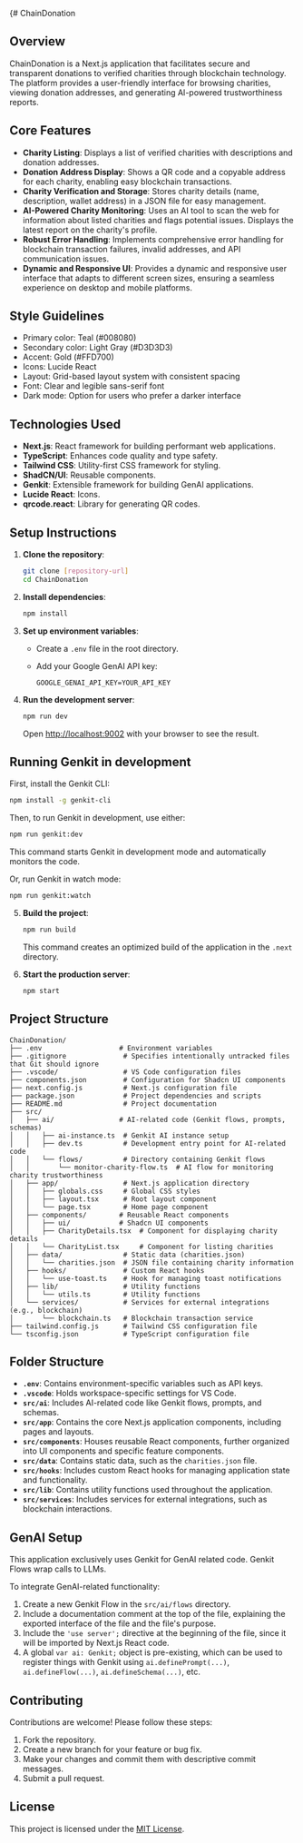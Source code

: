 {# ChainDonation

## Overview

ChainDonation is a Next.js application that facilitates secure and transparent donations to verified charities through blockchain technology. The platform provides a user-friendly interface for browsing charities, viewing donation addresses, and generating AI-powered trustworthiness reports.

## Core Features

- **Charity Listing**: Displays a list of verified charities with descriptions and donation addresses.
- **Donation Address Display**: Shows a QR code and a copyable address for each charity, enabling easy blockchain transactions.
- **Charity Verification and Storage**: Stores charity details (name, description, wallet address) in a JSON file for easy management.
- **AI-Powered Charity Monitoring**: Uses an AI tool to scan the web for information about listed charities and flags potential issues. Displays the latest report on the charity's profile.
- **Robust Error Handling**: Implements comprehensive error handling for blockchain transaction failures, invalid addresses, and API communication issues.
- **Dynamic and Responsive UI**: Provides a dynamic and responsive user interface that adapts to different screen sizes, ensuring a seamless experience on desktop and mobile platforms.

## Style Guidelines

- Primary color: Teal (#008080)
- Secondary color: Light Gray (#D3D3D3)
- Accent: Gold (#FFD700)
- Icons: Lucide React
- Layout: Grid-based layout system with consistent spacing
- Font: Clear and legible sans-serif font
- Dark mode: Option for users who prefer a darker interface

## Technologies Used

- **Next.js**: React framework for building performant web applications.
- **TypeScript**: Enhances code quality and type safety.
- **Tailwind CSS**: Utility-first CSS framework for styling.
- **ShadCN/UI**: Reusable components.
- **Genkit**: Extensible framework for building GenAI applications.
- **Lucide React**: Icons.
- **qrcode.react**: Library for generating QR codes.

## Setup Instructions

1.  **Clone the repository**:

    ```bash
    git clone [repository-url]
    cd ChainDonation
    ```

2.  **Install dependencies**:

    ```bash
    npm install
    ```

3.  **Set up environment variables**:

    - Create a `.env` file in the root directory.
    - Add your Google GenAI API key:

      ```
      GOOGLE_GENAI_API_KEY=YOUR_API_KEY
      ```

4.  **Run the development server**:

    ```bash
    npm run dev
    ```

    Open [http://localhost:9002](http://localhost:9002) with your browser to see the result.

## Running Genkit in development

First, install the Genkit CLI:

```bash
npm install -g genkit-cli
```

Then, to run Genkit in development, use either:

```bash
npm run genkit:dev
```

This command starts Genkit in development mode and automatically monitors the code.

Or, run Genkit in watch mode:

```bash
npm run genkit:watch
```

5.  **Build the project**:

    ```bash
    npm run build
    ```

    This command creates an optimized build of the application in the `.next` directory.

6.  **Start the production server**:

    ```bash
    npm start
    ```

## Project Structure

```
ChainDonation/
├── .env                   # Environment variables
├── .gitignore              # Specifies intentionally untracked files that Git should ignore
├── .vscode/                # VS Code configuration files
├── components.json         # Configuration for Shadcn UI components
├── next.config.js          # Next.js configuration file
├── package.json            # Project dependencies and scripts
├── README.md               # Project documentation
├── src/
│   ├── ai/                # AI-related code (Genkit flows, prompts, schemas)
│   │   ├── ai-instance.ts  # Genkit AI instance setup
│   │   ├── dev.ts          # Development entry point for AI-related code
│   │   └── flows/          # Directory containing Genkit flows
│   │       └── monitor-charity-flow.ts  # AI flow for monitoring charity trustworthiness
│   ├── app/                # Next.js application directory
│   │   ├── globals.css     # Global CSS styles
│   │   ├── layout.tsx      # Root layout component
│   │   └── page.tsx        # Home page component
│   ├── components/        # Reusable React components
│   │   ├── ui/            # Shadcn UI components
│   │   ├── CharityDetails.tsx  # Component for displaying charity details
│   │   └── CharityList.tsx     # Component for listing charities
│   ├── data/               # Static data (charities.json)
│   │   └── charities.json  # JSON file containing charity information
│   ├── hooks/              # Custom React hooks
│   │   └── use-toast.ts    # Hook for managing toast notifications
│   ├── lib/                # Utility functions
│   │   └── utils.ts        # Utility functions
│   └── services/           # Services for external integrations (e.g., blockchain)
│       └── blockchain.ts   # Blockchain transaction service
├── tailwind.config.js      # Tailwind CSS configuration file
└── tsconfig.json           # TypeScript configuration file
```

## Folder Structure

*   **`.env`**: Contains environment-specific variables such as API keys.
*   **`.vscode`**: Holds workspace-specific settings for VS Code.
*   **`src/ai`**: Includes AI-related code like Genkit flows, prompts, and schemas.
*   **`src/app`**: Contains the core Next.js application components, including pages and layouts.
*   **`src/components`**: Houses reusable React components, further organized into UI components and specific feature components.
*   **`src/data`**: Contains static data, such as the `charities.json` file.
*   **`src/hooks`**: Includes custom React hooks for managing application state and functionality.
*   **`src/lib`**: Contains utility functions used throughout the application.
*   **`src/services`**: Includes services for external integrations, such as blockchain interactions.

## GenAI Setup

This application exclusively uses Genkit for GenAI related code. Genkit Flows wrap calls to LLMs.

To integrate GenAI-related functionality:

1.  Create a new Genkit Flow in the `src/ai/flows` directory.
2.  Include a documentation comment at the top of the file, explaining the exported interface of the file and the file's purpose.
3.  Include the `'use server';` directive at the beginning of the file, since it will be imported by Next.js React code.
4.  A global `var ai: Genkit;` object is pre-existing, which can be used to register things with Genkit using `ai.definePrompt(...)`, `ai.defineFlow(...)`, `ai.defineSchema(...)`, etc.

## Contributing

Contributions are welcome! Please follow these steps:

1.  Fork the repository.
2.  Create a new branch for your feature or bug fix.
3.  Make your changes and commit them with descriptive commit messages.
4.  Submit a pull request.

## License

This project is licensed under the [MIT License](LICENSE).
